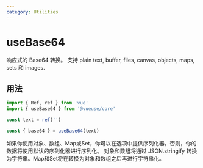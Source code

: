 ```yaml
---
category: Utilities
---
```


# useBase64

响应式的 Base64 转换。 支持 plain text, buffer, files, canvas, objects, maps, sets 和 images.

## 用法

```ts
import { Ref, ref } from 'vue'
import { useBase64 } from '@vueuse/core'

const text = ref('')

const { base64 } = useBase64(text)
```

如果你使用对象、数组、Map或Set，你可以在选项中提供序列化器。否则，你的数据将使用默认的序列化器进行序列化。
对象和数组将通过 JSON.stringify 转换为字符串。Map和Set将在转换为对象和数组之后再进行字符串化。
